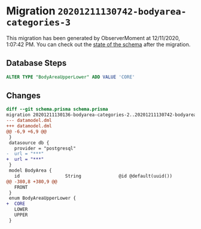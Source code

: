 # Migration `20201211130742-bodyarea-categories-3`

This migration has been generated by ObserverMoment at 12/11/2020, 1:07:42 PM.
You can check out the [state of the schema](./schema.prisma) after the migration.

## Database Steps

```sql
ALTER TYPE "BodyAreaUpperLower" ADD VALUE 'CORE'
```

## Changes

```diff
diff --git schema.prisma schema.prisma
migration 20201211130136-bodyarea-categories-2..20201211130742-bodyarea-categories-3
--- datamodel.dml
+++ datamodel.dml
@@ -6,9 +6,9 @@
 }
 datasource db {
   provider = "postgresql"
-  url = "***"
+  url = "***"
 }
 model BodyArea {
   id                 String              @id @default(uuid())
@@ -380,8 +380,9 @@
   FRONT
 }
 enum BodyAreaUpperLower {
+  CORE
   LOWER
   UPPER
 }
```



